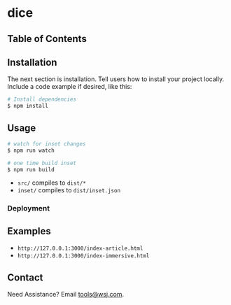 # dice


## Table of Contents


## Installation
The next section is installation. Tell users how to install your project locally. Include a code example if desired, like this:
```sh
# Install dependencies
$ npm install
```

## Usage
```sh
# watch for inset changes
$ npm run watch

# one time build inset
$ npm run build
```
- `src/` compiles to `dist/*`
- `inset/` compiles to `dist/inset.json`

### Deployment

## Examples
- `http://127.0.0.1:3000/index-article.html`
- `http://127.0.0.1:3000/index-immersive.html`

## Contact
Need Assistance? Email [tools@wsj.com](mailto:tools@wsj.com).
